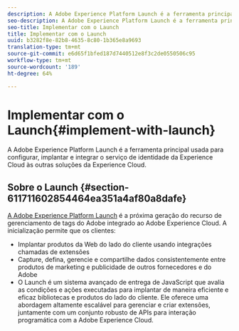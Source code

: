 ```yaml
---
description: A Adobe Experience Platform Launch é a ferramenta principal usada para configurar, implantar e integrar o serviço de identidade da Experience Cloud às outras soluções da Experience Cloud.
seo-description: A Adobe Experience Platform Launch é a ferramenta principal usada para configurar, implantar e integrar o serviço de identidade da Experience Cloud às outras soluções da Experience Cloud.
seo-title: Implementar com o Launch
title: Implementar com o Launch
uuid: b3282f8e-82b8-4635-8c80-1b365e8a9693
translation-type: tm+mt
source-git-commit: e6d65f1bfed187d7440512e8f3c2de0550506c95
workflow-type: tm+mt
source-wordcount: '189'
ht-degree: 64%

---
```



# Implementar com o Launch{#implement-with-launch}

A Adobe Experience Platform Launch é a ferramenta principal usada para configurar, implantar e integrar o serviço de identidade da Experience Cloud às outras soluções da Experience Cloud.

## Sobre o Launch {#section-611711602854464ea351a4af80a8dafe}

[A Adobe Experience Platform Launch](https://docs.adobe.com/content/help/pt-BR/launch/using/overview.html) é a próxima geração do recurso de gerenciamento de tags do Adobe integrado ao Adobe Experience Cloud. A inicialização permite que os clientes:

* Implantar produtos da Web do lado do cliente usando integrações chamadas de extensões
* Capture, defina, gerencie e compartilhe dados consistentemente entre produtos de marketing e publicidade de outros fornecedores e do Adobe
* O Launch é um sistema avançado de entrega de JavaScript que avalia as condições e ações executadas para implantar de maneira eficiente e eficaz bibliotecas e produtos do lado do cliente. Ele oferece uma abordagem altamente escalável para gerenciar e criar extensões, juntamente com um conjunto robusto de APIs para interação programática com a Adobe Experience Cloud.


